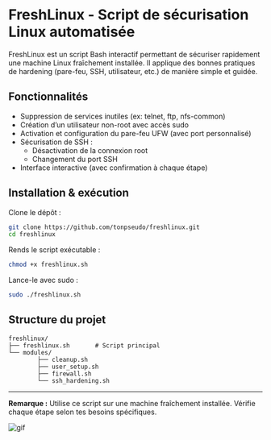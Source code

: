 # FreshLinux - Script de sécurisation Linux automatisée

FreshLinux est un script Bash interactif permettant de sécuriser rapidement une machine Linux fraîchement installée. Il applique des bonnes pratiques de hardening (pare-feu, SSH, utilisateur, etc.) de manière simple et guidée.

## Fonctionnalités

- Suppression de services inutiles (ex: telnet, ftp, nfs-common)
- Création d’un utilisateur non-root avec accès sudo
- Activation et configuration du pare-feu UFW (avec port personnalisé)
- Sécurisation de SSH :
    - Désactivation de la connexion root
    - Changement du port SSH
- Interface interactive (avec confirmation à chaque étape)

## Installation & exécution

Clone le dépôt :
```bash
git clone https://github.com/tonpseudo/freshlinux.git
cd freshlinux
```

Rends le script exécutable :
```bash
chmod +x freshlinux.sh
```

Lance-le avec sudo :
```bash
sudo ./freshlinux.sh
```

## Structure du projet

```
freshlinux/
├── freshlinux.sh       # Script principal
└── modules/            
        ├── cleanup.sh
        ├── user_setup.sh
        ├── firewall.sh
        └── ssh_hardening.sh
```

---
**Remarque :** Utilise ce script sur une machine fraîchement installée. Vérifie chaque étape selon tes besoins spécifiques.

![gif](https://media1.giphy.com/media/v1.Y2lkPTc5MGI3NjExNGFuZm5lcDVoeXVqczluaW5ndjExbTdqaDEyeGZxeHVmZHJwbGFwZSZlcD12MV9pbnRlcm5hbF9naWZfYnlfaWQmY3Q9Zw/xsBP0RdvxJfhu/giphy.gif)

